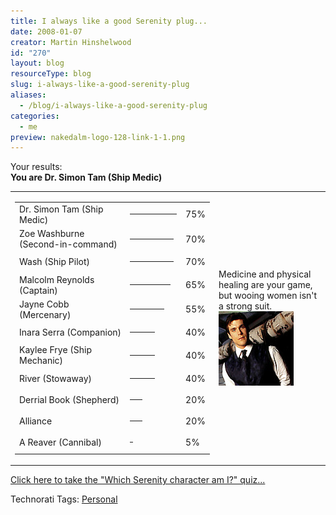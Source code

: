 ```yaml
---
title: I always like a good Serenity plug...
date: 2008-01-07
creator: Martin Hinshelwood
id: "270"
layout: blog
resourceType: blog
slug: i-always-like-a-good-serenity-plug
aliases:
  - /blog/i-always-like-a-good-serenity-plug
categories:
  - me
preview: nakedalm-logo-128-link-1-1.png
---
```


Your results:  
**You are Dr. Simon Tam (Ship Medic)**

<table><tbody><tr><td><table><tbody><tr><td>Dr. Simon Tam (Ship Medic)</td><td><hr align="left" width="75" noshade="" size="4"></td><td>75%</td></tr><tr><td>Zoe Washburne (Second-in-command)</td><td><hr align="left" width="70" noshade="" size="4"></td><td>70%</td></tr><tr><td>Wash (Ship Pilot)</td><td><hr align="left" width="70" noshade="" size="4"></td><td>70%</td></tr><tr><td>Malcolm Reynolds (Captain)</td><td><hr align="left" width="65" noshade="" size="4"></td><td>65%</td></tr><tr><td>Jayne Cobb (Mercenary)</td><td><hr align="left" width="55" noshade="" size="4"></td><td>55%</td></tr><tr><td>Inara Serra (Companion)</td><td><hr align="left" width="40" noshade="" size="4"></td><td>40%</td></tr><tr><td>Kaylee Frye (Ship Mechanic)</td><td><hr align="left" width="40" noshade="" size="4"></td><td>40%</td></tr><tr><td>River (Stowaway)</td><td><hr align="left" width="40" noshade="" size="4"></td><td>40%</td></tr><tr><td>Derrial Book (Shepherd)</td><td><hr align="left" width="20" noshade="" size="4"></td><td>20%</td></tr><tr><td>Alliance</td><td><hr align="left" width="20" noshade="" size="4"></td><td>20%</td></tr><tr><td>A Reaver (Cannibal)</td><td><hr align="left" width="5" noshade="" size="4"></td><td>5%</td></tr></tbody></table></td><td>Medicine and physical healing are your game,<br>but wooing women isn't a strong suit.<br><img src="images/simon-2-2.jpg"></td></tr></tbody></table>

[Click here to take the "Which Serenity character am I?" quiz...](http://www.seabreezecomputers.com/serenity)

Technorati Tags: [Personal](http://technorati.com/tags/Personal)
